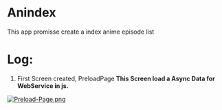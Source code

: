 # Anindex
This app promisse create a index anime episode list

# Log:

1. First Screen created, PreloadPage
**This Screen load a Async Data for WebService in js.**

[![Preload-Page.png](https://i.postimg.cc/kXN2LmRb/Preload-Page.png)](https://postimg.cc/Wh3pJxnN)

